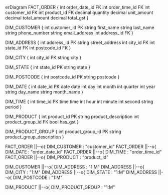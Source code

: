 erDiagram
  FACT_ORDER {
    int order_date_id FK
    int order_time_id FK
    int customer_id FK
    int product_id FK
    decimal quantity
    decimal unit_amount
    decimal total_amount
    decimal total_gst
  }

 DIM_CUSTOMER {
    int customer_id PK
    string first_name
    string last_name
    string phone_number
    string email_address
    int address_id FK
  }

  DIM_ADDRESS {
    int address_id PK
    string street_address
    int city_id FK
    int state_id FK
    int postcode_id FK
  }

  DIM_CITY {
    int city_id PK
    string city
  }

  DIM_STATE {
    int state_id PK
    string state
  }

  DIM_POSTCODE {
    int postcode_id PK
    string postcode
  }

  DIM_DATE {
    int date_id PK
    date date
    int day
    int month
    int quarter
    int year
    string day_name
    string month_name
  }

  DIM_TIME {
    int time_id PK
    time time
    int hour
    int minute
    int second
    string period
  }
  
  DIM_PRODUCT {
    int product_id PK
    string product_description
    int product_group_id FK
    bool has_gst
  }

  DIM_PRODUCT_GROUP {
    int product_group_id PK
    string product_group_description
  }

  FACT_ORDER ||--o{ DIM_CUSTOMER : "customer_id"
  FACT_ORDER ||--o{ DIM_DATE : "order_date_id"
  FACT_ORDER ||--o{ DIM_TIME : "order_time_id"
  FACT_ORDER ||--o{ DIM_PRODUCT : "product_id"
  
  DIM_CUSTOMER ||--o{ DIM_ADDRESS : "1:M"
  DIM_ADDRESS ||--o{ DIM_CITY : "1:M"
  DIM_ADDRESS ||--o{ DIM_STATE : "1:M"
  DIM_ADDRESS ||--o{ DIM_POSTCODE : "1:M"

  DIM_PRODUCT ||--o{ DIM_PRODUCT_GROUP : "1:M"